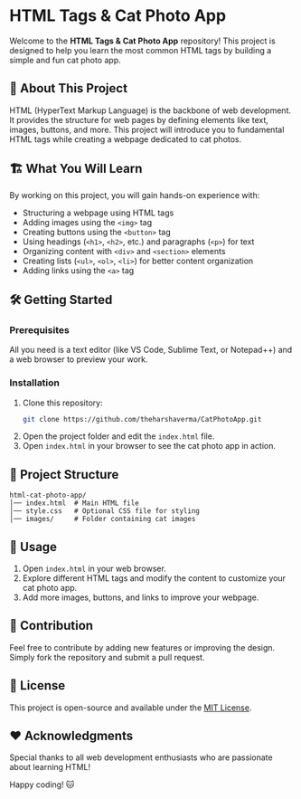# HTML Tags & Cat Photo App

Welcome to the **HTML Tags & Cat Photo App** repository! This project is designed to help you learn the most common HTML tags by building a simple and fun cat photo app.

## 📌 About This Project

HTML (HyperText Markup Language) is the backbone of web development. It provides the structure for web pages by defining elements like text, images, buttons, and more. This project will introduce you to fundamental HTML tags while creating a webpage dedicated to cat photos.

## 🏗️ What You Will Learn

By working on this project, you will gain hands-on experience with:

- Structuring a webpage using HTML tags
- Adding images using the `<img>` tag
- Creating buttons using the `<button>` tag
- Using headings (`<h1>`, `<h2>`, etc.) and paragraphs (`<p>`) for text
- Organizing content with `<div>` and `<section>` elements
- Creating lists (`<ul>`, `<ol>`, `<li>`) for better content organization
- Adding links using the `<a>` tag

## 🛠️ Getting Started

### Prerequisites

All you need is a text editor (like VS Code, Sublime Text, or Notepad++) and a web browser to preview your work.

### Installation

1. Clone this repository:
   ```sh
   git clone https://github.com/theharshaverma/CatPhotoApp.git
   ```
2. Open the project folder and edit the `index.html` file.
3. Open `index.html` in your browser to see the cat photo app in action.

## 📄 Project Structure

```
html-cat-photo-app/
│── index.html  # Main HTML file
│── style.css   # Optional CSS file for styling
│── images/     # Folder containing cat images
```

## 🚀 Usage

1. Open `index.html` in your web browser.
2. Explore different HTML tags and modify the content to customize your cat photo app.
3. Add more images, buttons, and links to improve your webpage.

## 🎯 Contribution

Feel free to contribute by adding new features or improving the design. Simply fork the repository and submit a pull request.

## 📜 License

This project is open-source and available under the [MIT License](LICENSE).

## ❤️ Acknowledgments

Special thanks to all web development enthusiasts who are passionate about learning HTML!

Happy coding! 🐱

